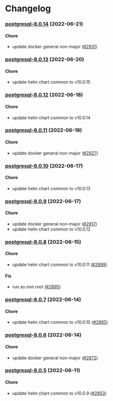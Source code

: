 # Changelog<br>


<a name="postgresql-8.0.14"></a>
### [postgresql-8.0.14](https://github.com/truecharts/apps/compare/postgresql-8.0.13...postgresql-8.0.14) (2022-06-21)

#### Chore

* update docker general non-major ([#2931](https://github.com/truecharts/apps/issues/2931))



<a name="postgresql-8.0.13"></a>
### [postgresql-8.0.13](https://github.com/truecharts/apps/compare/postgresql-8.0.12...postgresql-8.0.13) (2022-06-20)

#### Chore

* update helm chart common to v10.0.15



<a name="postgresql-8.0.12"></a>
### [postgresql-8.0.12](https://github.com/truecharts/apps/compare/postgresql-8.0.11...postgresql-8.0.12) (2022-06-18)

#### Chore

* update helm chart common to v10.0.14



<a name="postgresql-8.0.11"></a>
### [postgresql-8.0.11](https://github.com/truecharts/apps/compare/postgresql-8.0.10...postgresql-8.0.11) (2022-06-18)

#### Chore

* update docker general non-major ([#2927](https://github.com/truecharts/apps/issues/2927))



<a name="postgresql-8.0.10"></a>
### [postgresql-8.0.10](https://github.com/truecharts/apps/compare/postgresql-8.0.9...postgresql-8.0.10) (2022-06-17)

#### Chore

* update helm chart common to v10.0.13



<a name="postgresql-8.0.9"></a>
### [postgresql-8.0.9](https://github.com/truecharts/apps/compare/postgresql-8.0.8...postgresql-8.0.9) (2022-06-17)

#### Chore

* update docker general non-major ([#2917](https://github.com/truecharts/apps/issues/2917))
* update helm chart common to v10.0.12



<a name="postgresql-8.0.8"></a>
### [postgresql-8.0.8](https://github.com/truecharts/apps/compare/postgresql-8.0.7...postgresql-8.0.8) (2022-06-15)

#### Chore

* update helm chart common to v10.0.11 ([#2899](https://github.com/truecharts/apps/issues/2899))

#### Fix

* run as non root ([#2895](https://github.com/truecharts/apps/issues/2895))



<a name="postgresql-8.0.7"></a>
### [postgresql-8.0.7](https://github.com/truecharts/apps/compare/postgresql-8.0.6...postgresql-8.0.7) (2022-06-14)

#### Chore

* update helm chart common to v10.0.10 ([#2885](https://github.com/truecharts/apps/issues/2885))



<a name="postgresql-8.0.6"></a>
### [postgresql-8.0.6](https://github.com/truecharts/apps/compare/postgresql-8.0.5...postgresql-8.0.6) (2022-06-14)

#### Chore

* update docker general non-major ([#2872](https://github.com/truecharts/apps/issues/2872))



<a name="postgresql-8.0.5"></a>
### [postgresql-8.0.5](https://github.com/truecharts/apps/compare/postgresql-8.0.4...postgresql-8.0.5) (2022-06-11)

#### Chore

* update helm chart common to v10.0.9 ([#2853](https://github.com/truecharts/apps/issues/2853))



<a name="postgresql-8.0.4"></a>
